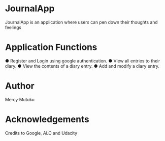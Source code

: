 # JournalApp
JournalApp is an application where users can pen down their thoughts and feelings

# Application Functions
● Register and Login using google authentication.
● View all entries to their diary.
● View the contents of a diary entry.
● Add and modify a diary entry.

# Author
Mercy Mutuku

# Acknowledgements
Credits to Google, ALC and Udacity
